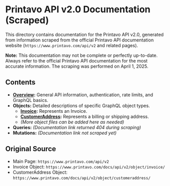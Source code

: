 # Printavo API v2.0 Documentation (Scraped)

This directory contains documentation for the Printavo API v2.0, generated from information scraped from the official Printavo API documentation website (`https://www.printavo.com/api/v2` and related pages).

**Note:** This documentation may not be complete or perfectly up-to-date. Always refer to the official Printavo API documentation for the most accurate information. The scraping was performed on April 1, 2025.

## Contents

*   **[Overview](./overview.md):** General API information, authentication, rate limits, and GraphQL basics.
*   **Objects:** Detailed descriptions of specific GraphQL object types.
    *   **[Invoice](./objects/invoice.md):** Represents an Invoice.
    *   **[CustomerAddress](./objects/customer_address.md):** Represents a billing or shipping address.
    *   *(More object files can be added here as needed)*
*   **Queries:** *(Documentation link returned 404 during scraping)*
*   **Mutations:** *(Documentation link not scraped yet)*

## Original Source

*   Main Page: `https://www.printavo.com/api/v2`
*   Invoice Object: `https://www.printavo.com/docs/api/v2/object/invoice/`
*   CustomerAddress Object: `https://www.printavo.com/docs/api/v2/object/customeraddress/`
